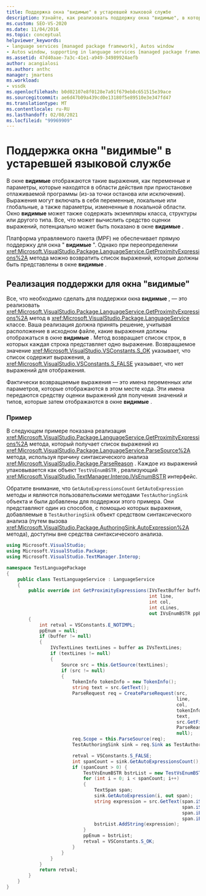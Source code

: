 ```yaml
---
title: Поддержка окна "видимые" в устаревшей языковой службе
description: Узнайте, как реализовать поддержку окна "видимые", в котором отображаются выражения, наявляющиеся в области действия при приостановке отлаживаемой программы.
ms.custom: SEO-VS-2020
ms.date: 11/04/2016
ms.topic: conceptual
helpviewer_keywords:
- language services [managed package framework], Autos window
- Autos window, supporting in language services [managed package framework]
ms.assetid: 47d40aae-7a3c-41e1-a949-34989924aefb
author: acangialosi
ms.author: anthc
manager: jmartens
ms.workload:
- vssdk
ms.openlocfilehash: b0d02107e8f0128e7a91f679eb8c651515e39ace
ms.sourcegitcommit: ae6d47b09a439cd0e13180f5e89510e3e347fd47
ms.translationtype: MT
ms.contentlocale: ru-RU
ms.lasthandoff: 02/08/2021
ms.locfileid: "99969909"
---
```

# <a name="support-for-the-autos-window-in-a-legacy-language-service"></a>Поддержка окна "видимые" в устаревшей языковой службе

В окне **видимые** отображаются такие выражения, как переменные и параметры, которые находятся в области действия при приостановке отлаживаемой программы (из-за точки останова или исключения). Выражения могут включать в себя переменные, локальные или глобальные, а также параметры, измененные в локальной области. Окно **видимые** может также содержать экземпляры класса, структуры или другого типа. Все, что может вычислить средство оценки выражений, потенциально может быть показано в окне **видимые** .

 Платформа управляемого пакета (MPF) не обеспечивает прямую поддержку для окна " **видимые** ". Однако при переопределении <xref:Microsoft.VisualStudio.Package.LanguageService.GetProximityExpressions%2A> метода можно возвратить список выражений, которые должны быть представлены в окне **видимые** .

## <a name="implementing-support-for-the-autos-window"></a>Реализация поддержки для окна "видимые"

 Все, что необходимо сделать для поддержки окна **видимые** , — это реализовать <xref:Microsoft.VisualStudio.Package.LanguageService.GetProximityExpressions%2A> метод в <xref:Microsoft.VisualStudio.Package.LanguageService> классе. Ваша реализация должна принять решение, учитывая расположение в исходном файле, какие выражения должны отображаться в окне **видимые** . Метод возвращает список строк, в которых каждая строка представляет одно выражение. Возвращаемое значение <xref:Microsoft.VisualStudio.VSConstants.S_OK> указывает, что список содержит выражения, а <xref:Microsoft.VisualStudio.VSConstants.S_FALSE> указывает, что нет выражений для отображения.

 Фактически возвращаемые выражения — это имена переменных или параметров, которые отображаются в этом месте кода. Эти имена передаются средству оценки выражений для получения значений и типов, которые затем отображаются в окне **видимые** .

### <a name="example"></a>Пример
 В следующем примере показана реализация <xref:Microsoft.VisualStudio.Package.LanguageService.GetProximityExpressions%2A> метода, который получает список выражений из <xref:Microsoft.VisualStudio.Package.LanguageService.ParseSource%2A> метода, используя причину синтаксического анализа <xref:Microsoft.VisualStudio.Package.ParseReason> . Каждое из выражений упаковывается как объект `TestVsEnumBSTR` , реализующий <xref:Microsoft.VisualStudio.TextManager.Interop.IVsEnumBSTR> интерфейс.

 Обратите внимание, что `GetAutoExpressionsCount` `GetAutoExpression` методы и являются пользовательскими методами `TestAuthoringSink` объекта и были добавлены для поддержки этого примера. Они представляют один из способов, с помощью которых выражения, добавляемые в `TestAuthoringSink` объект средством синтаксического анализа (путем вызова <xref:Microsoft.VisualStudio.Package.AuthoringSink.AutoExpression%2A> метода), доступны вне средства синтаксического анализа.

```csharp
using Microsoft.VisualStudio;
using Microsoft.VisualStudio.Package;
using Microsoft.VisualStudio.TextManager.Interop;

namespace TestLanguagePackage
{
    public class TestLanguageService : LanguageService
    {
        public override int GetProximityExpressions(IVsTextBuffer buffer,
                                                    int line,
                                                    int col,
                                                    int cLines,
                                                    out IVsEnumBSTR ppEnum)
        {
            int retval = VSConstants.E_NOTIMPL;
            ppEnum = null;
            if (buffer != null)
            {
                IVsTextLines textLines = buffer as IVsTextLines;
                if (textLines != null)
                {
                    Source src = this.GetSource(textLines);
                    if (src != null)
                    {
                        TokenInfo tokenInfo = new TokenInfo();
                        string text = src.GetText();
                        ParseRequest req = CreateParseRequest(src,
                                                              line,
                                                              col,
                                                              tokenInfo,
                                                              text,
                                                              src.GetFilePath(),
                                                              ParseReason.Autos,
                                                              null);
                        req.Scope = this.ParseSource(req);
                        TestAuthoringSink sink = req.Sink as TestAuthoringSink;

                        retval = VSConstants.S_FALSE;
                        int spanCount = sink.GetAutoExpressionsCount();
                        if (spanCount > 0) {
                            TestVsEnumBSTR bstrList = new TestVsEnumBSTR();
                            for (int i = 0; i < spanCount; i++)
                            {
                                TextSpan span;
                                sink.GetAutoExpression(i, out span);
                                string expression = src.GetText(span.iStartLine,
                                                                span.iStartIndex,
                                                                span.iEndLine,
                                                                span.iEndIndex);
                                bstrList.AddString(expression);
                            }
                            ppEnum = bstrList;
                            retval = VSConstants.S_OK;
                        }
                    }
                }
            }
            return retval;
        }
    }
}
```
